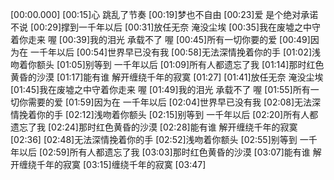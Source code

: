[00:00.000][00:15]心 跳乱了节奏[00:19]梦也不自由[00:23]爱 是个绝对承诺 不说[00:29]撑到一千年以后[00:31]放任无奈 淹没尘埃[00:35]我在废墟之中守着你走来 喔[00:39]我的泪光 承载不了 喔[00:45]所有一切你要的爱[00:49]因为在 一千年以后[00:54]世界早已没有我[00:58]无法深情挽着你的手[01:02]浅吻着你额头[01:05]别等到 一千年以后[01:09]所有人都遗忘了我[01:14]那时红色黄昏的沙漠[01:17]能有谁 解开缠绕千年的寂寞[01:27][01:41]放任无奈 淹没尘埃[01:45]我在废墟之中守着你走来 喔[01:49]我的泪光 承载不了 喔[01:55]所有一切你需要的爱[01:59]因为在 一千年以后[02:04]世界早已没有我[02:08]无法深情挽着你的手[02:12]浅吻着你额头[02:15]别等到 一千年以后[02:20]所有人都遗忘了我[02:24]那时红色黄昏的沙漠[02:28]能有谁 解开缠绕千年的寂寞[02:36][02:48]无法深情挽着你的手[02:52]浅吻着你额头[02:55]别等到 一千年以后[02:59]所有人都遗忘了我[03:03]那时红色黄昏的沙漠[03:07]能有谁 解开缠绕千年的寂寞[03:15]缠绕千年的寂寞[03:47]